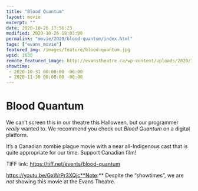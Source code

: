```yaml
---
title: "Blood Quantum"
layout: movie
excerpt: ""
date: 2020-10-26 17:56:23
modified: 2020-10-26 18:03:00
permalink: "movie/2020/blood-quantum/index.html"
tags: ["evans_movie"]
featured_img: /images/feature/blood-quantum.jpg
wpid: 1630
remote_featured_image: http://evanstheatre.ca/wp-content/uploads/2020/10/blood-quantum.jpg
showtime: 
 - 2020-10-31 00:00:00 -06:00
 - 2020-11-30 00:00:00 -06:00
---
```


# Blood Quantum

We can’t screen this in our theatre this Halloween, but our programmer *really* wanted to. We recommend you check out *Blood Quantum* on a digital platform.

It’s a Canadian zombie plague movie with a near all-Indigenous cast that is quite appropriate for our time. Support Canadian film!

TIFF link: <https://tiff.net/events/blood-quantum>

https://youtu.be/GxWrPr3XQjc**Note:** Despite the “showtimes”, we are *not* showing this movie at the Evans Theatre.